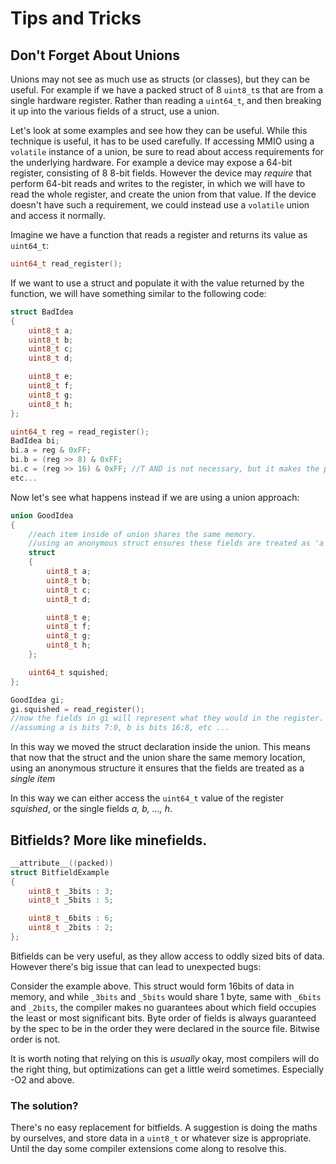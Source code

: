 # Tips and Tricks

## Don't Forget About Unions

Unions may not see as much use as structs (or classes), but they can be useful.
For example if we have a packed struct of 8 `uint8_t`s that are from a single hardware register.
Rather than reading a `uint64_t`, and then breaking it up into the various fields of a struct, use a union.

Let's look at some examples and see how they can be useful. While this technique is useful, it has to be used carefully. If accessing MMIO using a `volatile` instance of a union, be sure to read about access requirements for the underlying hardware. For example a device may expose a 64-bit register, consisting of 8 8-bit fields. However the device may *require* that perform 64-bit reads and writes to the register, in which we will have to read the whole register, and create the union from that value. If the device doesn't have such a requirement, we could instead use a `volatile` union and access it normally.

Imagine we have a function that reads a register and returns its value as `uint64_t`:

```c
uint64_t read_register();
```

If we want to use a struct and populate it with the value returned by the function, we will have something similar to the following code:

```c
struct BadIdea
{
    uint8_t a;
    uint8_t b;
    uint8_t c;
    uint8_t d;

    uint8_t e;
    uint8_t f;
    uint8_t g;
    uint8_t h;
};

uint64_t reg = read_register();
BadIdea bi;
bi.a = reg & 0xFF;
bi.b = (reg >> 8) & 0xFF;
bi.c = (reg >> 16) & 0xFF; //T AND is not necessary, but it makes the point.
etc...
```

Now let's see what happens instead if we are using a union approach:

```c
union GoodIdea
{
    //each item inside of union shares the same memory.
    //using an anonymous struct ensures these fields are treated as 'a single item'.
    struct
    {
        uint8_t a;
        uint8_t b;
        uint8_t c;
        uint8_t d;

        uint8_t e;
        uint8_t f;
        uint8_t g;
        uint8_t h;
    };

    uint64_t squished;
};

GoodIdea gi;
gi.squished = read_register();
//now the fields in gi will represent what they would in the register.
//assuming a is bits 7:0, b is bits 16:8, etc ...
```

In this way we moved the struct declaration inside the union. This means that now that the struct and the union share the same memory location, using an anonymous structure it ensures that the fields are treated as a _single item_

In this way we can either access the `uint64_t` value of the register _squished_, or the single fields _a, b, ..., h_.


## Bitfields? More like minefields.

```c
__attribute__((packed))
struct BitfieldExample
{
    uint8_t _3bits : 3;
    uint8_t _5bits : 5;

    uint8_t _6bits : 6;
    uint8_t _2bits : 2;
};
```
Bitfields can be very useful, as they allow access to oddly sized bits of data. However there's big issue that can lead to unexpected bugs:

Consider the example above. This struct would form 16bits of data in memory, and while `_3bits` and `_5bits` would share 1 byte, same with `_6bits` and `_2bits`, the compiler makes no guarantees about which field occupies the least or most significant bits.
Byte order of fields is always guaranteed by the spec to be in the order they were declared in the source file.
Bitwise order is not.

It is worth noting that relying on this is *usually* okay, most compilers will do the right thing, but optimizations can get a little weird sometimes. Especially -O2 and above.

### The solution?

There's no easy replacement for bitfields. A suggestion is doing the maths by ourselves, and store data in a `uint8_t` or whatever size is appropriate. Until the day some compiler extensions come along to resolve this.
